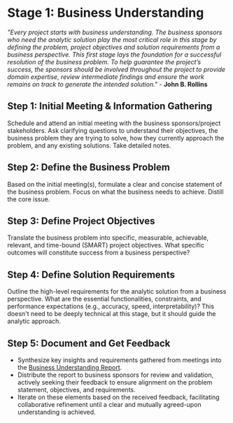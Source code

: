 # Stage 1: Business Understanding
_"Every project starts with business understanding. The business sponsors who need the analytic solution play the most critical role in this stage by defining the problem, project objectives and solution requirements from a business perspective. This first stage lays the foundation for a successful resolution of the business problem. To help guarantee the project’s success, the sponsors should be involved throughout the project to provide domain expertise, review intermediate findings and ensure the work remains on track to generate the intended solution."_ - **John B. Rollins**

## Step 1: Initial Meeting & Information Gathering
Schedule and attend an initial meeting with the business sponsors/project stakeholders. Ask clarifying questions to understand their objectives, the business problem they are trying to solve, how they currently approach the problem, and any existing solutions. Take detailed notes.

## Step 2: Define the Business Problem
Based on the initial meeting(s), formulate a clear and concise statement of the business problem. Focus on what the business needs to achieve. Distill the core issue.

## Step 3: Define Project Objectives
Translate the business problem into specific, measurable, achievable, relevant, and time-bound (SMART) project objectives. What specific outcomes will constitute success from a business perspective?

## Step 4: Define Solution Requirements
Outline the high-level requirements for the analytic solution from a business perspective. What are the essential functionalities, constraints, and performance expectations (e.g., accuracy, speed, interpretability)? This doesn't need to be deeply technical at this stage, but it should guide the analytic approach.

## Step 5: Document and Get Feedback
* Synthesize key insights and requirements gathered from meetings into the [Business Understanding Report](./stage_report_templates/01_business_understanding_report.md). 
* Distribute the report to business sponsors for review and validation, actively seeking their feedback to ensure alignment on the problem statement, objectives, and requirements.
* Iterate on these elements based on the received feedback, facilitating collaborative refinement until a clear and mutually agreed-upon understanding is achieved.
